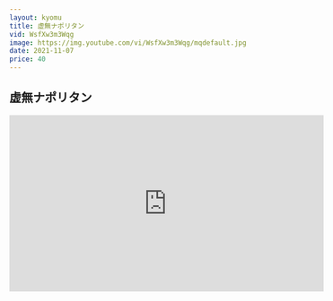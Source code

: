 ```yaml
---
layout: kyomu
title: 虚無ナポリタン
vid: WsfXw3m3Wqg
image: https://img.youtube.com/vi/WsfXw3m3Wqg/mqdefault.jpg
date: 2021-11-07
price: 40
---
```


## 虚無ナポリタン

<div class="youtube">
  <iframe width="560" height="315" src="https://www.youtube.com/embed/WsfXw3m3Wqg" frameborder="0" allow="accelerometer; autoplay; encrypted-media; gyroscope; picture-in-picture" allowfullscreen></iframe>
</div>
